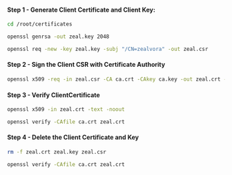 #### Step 1 - Generate Client Certificate and Client Key:
```sh
cd /root/certificates
```
```sh
openssl genrsa -out zeal.key 2048

openssl req -new -key zeal.key -subj "/CN=zealvora" -out zeal.csr
```
#### Step 2 - Sign the Client CSR with Certificate Authority
```sh
openssl x509 -req -in zeal.csr -CA ca.crt -CAkey ca.key -out zeal.crt -days 1000
```
#### Step 3 - Verify ClientCertificate
```sh
openssl x509 -in zeal.crt -text -noout

openssl verify -CAfile ca.crt zeal.crt
```

#### Step 4 - Delete the Client Certificate and Key
```sh
rm -f zeal.crt zeal.key zeal.csr

openssl verify -CAfile ca.crt zeal.crt
```
